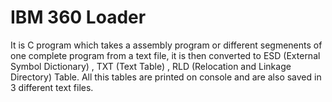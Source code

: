 # IBM 360 Loader

It is C program which takes a assembly program or different segmenents of one complete program from a text file, it is then converted to ESD  (External Symbol Dictionary) , TXT (Text Table) , RLD (Relocation and Linkage Directory) Table. All this tables are printed on console and are also saved in 3 different text files.
